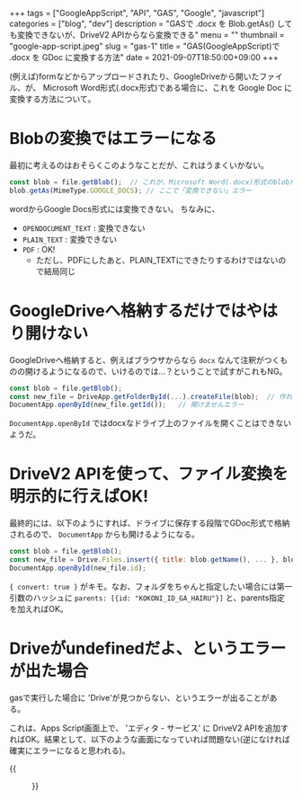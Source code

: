 +++
tags = ["GoogleAppScript", "API", "GAS", "Google", "javascript"]
categories = ["blog", "dev"]
description = "GASで .docx を Blob.getAs() しても変換できないが、DriveV2 APIからなら変換できる"
menu = ""
thumbnail = "google-app-script.jpeg"
slug = "gas-1"
title = "GAS(GoogleAppScript)で .docx を GDoc に変換する方法"
date = 2021-09-07T18:50:00+09:00
+++

(例えば)formなどからアップロードされたり、GoogleDriveから開いたファイル、が、 Microsoft Word形式(.docx形式)である場合に、これを Google Doc に変換する方法について。

# Blobの変換ではエラーになる
最初に考えるのはおそらくこのようなことだが、これはうまくいかない。

```javascript
const blob = file.getBlob();  // これが、Microsoft Word(.docx)形式のblobだとする
blob.getAs(MimeType.GOOGLE_DOCS); // ここで「変換できない」エラー
```

wordからGoogle Docs形式には変換できない。
ちなみに、
- `OPENDOCUMENT_TEXT` : 変換できない
- `PLAIN_TEXT` : 変換できない
- `PDF` : OK!
  - ただし、PDFにしたあと、PLAIN_TEXTにできたりするわけではないので結局同じ

# GoogleDriveへ格納するだけではやはり開けない
GoogleDriveへ格納すると、例えばブラウザからなら `docx` なんて注釈がつくものの開けるようになるので、いけるのでは…？ということで試すがこれもNG。

```javascript
const blob = file.getBlob();
const new_file = DriveApp.getFolderById(...).createFile(blob);  // 作れるのは作れる
DocumentApp.openById(new_file.getId());   // 開けませんエラー
```

`DocumentApp.openById` ではdocxなドライブ上のファイルを開くことはできないようだ。

# DriveV2 APIを使って、ファイル変換を明示的に行えばOK!
最終的には、以下のようにすれば、ドライブに保存する段階でGDoc形式で格納されるので、 `DocumentApp` からも開けるようになる。

```javascript
const blob = file.getBlob();
const new_file = Drive.Files.insert({ title: blob.getName(), ... }, blob, { convert: true });
DocumentApp.openById(new_file.id);
```

`{ convert: true }` がキモ。なお、フォルダをちゃんと指定したい場合には第一引数のハッシュに `parents: [{id: "KOKONI_ID_GA_HAIRU"}]` と、parents指定を加えればOK。

# Driveがundefinedだよ、というエラーが出た場合
gasで実行した場合に 'Drive'が見つからない、というエラーが出ることがある。

これは、Apps Script画面上で、 'エディタ - サービス' に DriveV2 APIを追加すればOK。結果として、以下のような画面になっていれば問題ない(逆になければ確実にエラーになると思われる)。

{{<figure src="drive_v2_api.png" title="Driveをサービスに追加しよう" >}}

